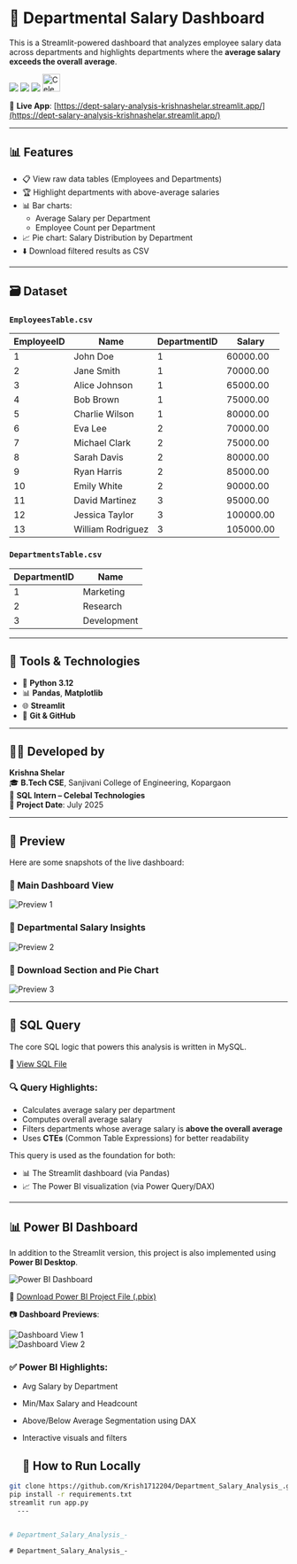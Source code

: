 # 💼 Departmental Salary Dashboard

This is a Streamlit-powered dashboard that analyzes employee salary data across departments and highlights departments where the **average salary exceeds the overall average**.

<p align="left">
  <img src="https://img.shields.io/badge/Made%20with-Streamlit-red?style=flat-square">
    <img src="https://img.shields.io/badge/Visualization-Power%20BI-yellow?style=flat-square&logo=powerbi">
  <img src="https://img.shields.io/badge/Internship-Celebal%20Technologies-white?style=flat-square&logo=github">
  <img src="Celebal_Logo.png" alt="Celebal Logo" height="32">
</p>

🔗 **Live App**: [https://dept-salary-analysis-krishnashelar.streamlit.app/](https://dept-salary-analysis-krishnashelar.streamlit.app/)

---

## 📊 Features

- 📋 View raw data tables (Employees and Departments)
- 🏆 Highlight departments with above-average salaries
- 📊 Bar charts:
  - Average Salary per Department
  - Employee Count per Department
- 📈 Pie chart: Salary Distribution by Department
- ⬇️ Download filtered results as CSV

---

## 🗃️ Dataset

### `EmployeesTable.csv`
| EmployeeID | Name               | DepartmentID | Salary     |
|------------|--------------------|--------------|------------|
| 1          | John Doe           | 1            | 60000.00   |
| 2          | Jane Smith         | 1            | 70000.00   |
| 3          | Alice Johnson      | 1            | 65000.00   |
| 4          | Bob Brown          | 1            | 75000.00   |
| 5          | Charlie Wilson     | 1            | 80000.00   |
| 6          | Eva Lee            | 2            | 70000.00   |
| 7          | Michael Clark      | 2            | 75000.00   |
| 8          | Sarah Davis        | 2            | 80000.00   |
| 9          | Ryan Harris        | 2            | 85000.00   |
| 10         | Emily White        | 2            | 90000.00   |
| 11         | David Martinez     | 3            | 95000.00   |
| 12         | Jessica Taylor     | 3            | 100000.00  |
| 13         | William Rodriguez  | 3            | 105000.00  |

### `DepartmentsTable.csv`
| DepartmentID | Name        |
|--------------|-------------|
| 1            | Marketing   |
| 2            | Research    |
| 3            | Development|

---
## 📌 Tools & Technologies

- 🐍 **Python 3.12**
- 📊 **Pandas**, **Matplotlib**
- 🌐 **Streamlit**
- 💾 **Git & GitHub**
---
  
## 👨‍💻 Developed by

**Krishna Shelar**  
🎓 **B.Tech CSE**, Sanjivani College of Engineering, Kopargaon  
💼 **SQL Intern – Celebal Technologies**  
📅 **Project Date**: July 2025

---

## 📸 Preview

Here are some snapshots of the live dashboard:

### 🔹 Main Dashboard View
![Preview 1](Preview/DashboardPreview1.png)

### 🔹 Departmental Salary Insights
![Preview 2](Preview/DashboardPreview2.png)

### 🔹 Download Section and Pie Chart
![Preview 3](Preview/DashboardPreview3.png)

---
## 🧮 SQL Query

The core SQL logic that powers this analysis is written in MySQL.

📁 [View SQL File](sql/Department_Salary_Analysis.sql)

### 🔍 Query Highlights:
- Calculates average salary per department
- Computes overall average salary
- Filters departments whose average salary is **above the overall average**
- Uses **CTEs** (Common Table Expressions) for better readability

This query is used as the foundation for both:
- 📊 The Streamlit dashboard (via Pandas)
- 📈 The Power BI visualization (via Power Query/DAX)

---

## 📊 Power BI Dashboard

In addition to the Streamlit version, this project is also implemented using **Power BI Desktop**.

![Power BI Dashboard](https://img.shields.io/badge/Visualization-Power%20BI-yellow?style=flat-square&logo=powerbi)

📁 [Download Power BI Project File (.pbix)](PowerBI%20Dashboard/DeptSalaryAnalysis.pbix)

📷 **Dashboard Previews**:

![Dashboard View 1](PowerBI%20Dashboard/DashBoard_Preview1.png)  
![Dashboard View 2](PowerBI%20Dashboard/DashBoard_Preview2.png)

### ✅ Power BI Highlights:
- Avg Salary by Department
- Min/Max Salary and Headcount
- Above/Below Average Segmentation using DAX
- Interactive visuals and filters

 
  ## 🚀 How to Run Locally

```bash
git clone https://github.com/Krish1712204/Department_Salary_Analysis_.git
pip install -r requirements.txt
streamlit run app.py
  ---
  

#   D e p a r t m e n t _ S a l a r y _ A n a l y s i s _ -  
 #   D e p a r t m e n t _ S a l a r y _ A n a l y s i s _ -  
 